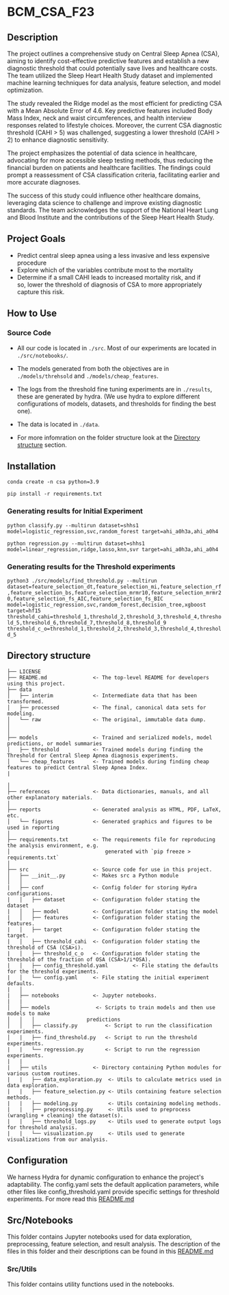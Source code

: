 # BCM_CSA_F23

## Description
The project outlines a comprehensive study on Central Sleep Apnea (CSA), aiming to identify cost-effective predictive features and establish a new diagnostic threshold that could potentially save lives and healthcare costs. The team utilized the Sleep Heart Health Study dataset and implemented machine learning techniques for data analysis, feature selection, and model optimization.

The study revealed the Ridge model as the most efficient for predicting CSA with a Mean Absolute Error of 4.6. Key predictive features included Body Mass Index, neck and waist circumferences, and health interview responses related to lifestyle choices. Moreover, the current CSA diagnostic threshold (CAHI > 5) was challenged, suggesting a lower threshold (CAHI > 2) to enhance diagnostic sensitivity.

The project emphasizes the potential of data science in healthcare, advocating for more accessible sleep testing methods, thus reducing the financial burden on patients and healthcare facilities. The findings could prompt a reassessment of CSA classification criteria, facilitating earlier and more accurate diagnoses.

The success of this study could influence other healthcare domains, leveraging data science to challenge and improve existing diagnostic standards. The team acknowledges the support of the National Heart Lung and Blood Institute and the contributions of the Sleep Heart Health Study.

## Project Goals
 - Predict central sleep apnea using a less invasive and less expensive   procedure
 - Explore which of the variables contribute most to the mortality
 - Determine if a small CAHI leads to increased mortality risk, and if  
   so, lower the  threshold of diagnosis of CSA to more appropriately   
   capture this risk.

## How to Use
### Source Code

 - All our code is located in `./src`. Most of our experiments are located in `./src/notebooks/`. 
 - The models generated from both the    objectives are in  `./models/threhsold` and    `./models/cheap_features`.

 - The logs from the threshold fine tuning experiments are in    `./results`, these are generated by hydra. (We use hydra to explore different configurations of models, datasets, and thresholds for finding the best one). 
 - The data is located in `./data`.
 - For more infomration on the folder structure look at the [Directory structure](#directory-structure) section.

## Installation
`conda create -n csa python=3.9`

`pip install -r requirements.txt`

### Generating results for Initial Experiment
`python classify.py --multirun dataset=shhs1 model=logistic_regression,svc,random_forest target=ahi_a0h3a,ahi_a0h4`

`python regression.py --multirun dataset=shhs1 model=linear_regression,ridge,lasso,knn,svr target=ahi_a0h3a,ahi_a0h4`

### Generating results for the Threshold experiments

`python3 ./src/models/find_threshold.py --multirun dataset=feature_selection_dt,feature_selection_mi,feature_selection_rf,feature_selection_bs,feature_selection_mrmr10,feature_selection_mrmr20,feature_selection_fs_AIC,feature_selection_fs_BIC model=logistic_regression,svc,random_forest,decision_tree,xgboost target=hf15 threshold_cahi=threshold_1,threshold_2,threshold_3,threshold_4,threshold_5,threshold_6,threshold_7,threshold_8,threshold_9 threshold_c_o=threshold_1,threshold_2,threshold_3,threshold_4,threshold_5`

## Directory structure

```nohighlight
├── LICENSE
├── README.md               <- The top-level README for developers using this project.
├── data
│   ├── interim             <- Intermediate data that has been transformed.
│   ├── processed           <- The final, canonical data sets for modeling.
│   └── raw                 <- The original, immutable data dump.
│
│
├── models                  <- Trained and serialized models, model predictions, or model summaries
│   ├── threshold           <- Trained models during finding the Threshold for Central Sleep Apnea diagnosis experiments.
│   └── cheap_features      <- Trained models during finding cheap features to predict Central Sleep Apnea Index.
|

│
├── references              <- Data dictionaries, manuals, and all other explanatory materials.
│
├── reports                 <- Generated analysis as HTML, PDF, LaTeX, etc.
│   └── figures             <- Generated graphics and figures to be used in reporting
│
├── requirements.txt        <- The requirements file for reproducing the analysis environment, e.g.
│                               generated with `pip freeze > requirements.txt`
│
├── src                     <- Source code for use in this project.
│   ├── __init__.py         <- Makes src a Python module
│   │
|   ├── conf                <- Config folder for storing Hydra configurations.
|   │   ├── dataset         <- Configuration folder stating the dataset
|   │   ├── model           <- Configuration folder stating the model
|   │   ├── features        <- Configuration folder stating the features.
|   │   ├── target          <- Configuration folder stating the target.
|   │   ├── threshold_cahi  <- Configuration folder stating the threshold of CSA (CSA>i).
|   │   ├── threshold_c_o   <- Configuration folder stating the threshold of the fraction of OSA (CSA>1/i*OSA).
|   │   ├── config_threshold.yaml        <- File stating the defaults for the threshold experiments.
|   │   └── config.yaml     <- File stating the initial experiment defaults.
|   │ 
|   ├── notebooks           <- Jupyter notebooks. 
|   |
│   ├── models               <- Scripts to train models and then use models to make
│   │   │                 predictions
│   │   ├── classify.py         <- Script to run the classification experiments.
│   |   ├── find_threshold.py   <- Script to run the threshold experiments.
|   |   └── regression.py       <- Script to run the regression experiments.
|   |
|   ├── utils               <- Directory containing Python modules for various custom routines.
|   |   ├── data_exploration.py  <- Utils to calculate metrics used in data exploration.
|   |   ├── feature_selection.py <- Utils containing feature selection methods.
|   |   ├── modeling.py          <- Utils containing modeling methods.
|   |   ├── preprocessing.py     <- Utils used to preprocess (wrangling + cleaning) the dataset(s).
|   |   ├── threshold_logs.py    <- Utils used to generate output logs for threshold analysis.
|   |   └── visualization.py     <- Utils used to generate visualizations from our analysis.

```

## Configuration

We harness Hydra for dynamic configuration to enhance the project's adaptability. The config.yaml sets the default application parameters, while other files like config_threshold.yaml provide specific settings for threshold experiments. For more read this [README.md](./src/conf/README.md)

## Src/Notebooks

This folder contains Jupyter notebooks used for data exploration, preprocessing, feature selection, and result analysis. The description of the files in this folder and their descriptions can be found in this [README.md](./src/notebooks/README.md)

### Src/Utils

This folder contains utility functions used in the notebooks.
